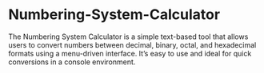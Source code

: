 # Numbering-System-Calculator
The Numbering System Calculator is a simple text-based tool that allows users to convert numbers between decimal, binary, octal, and hexadecimal formats using a menu-driven interface. It’s easy to use and ideal for quick conversions in a console environment.
